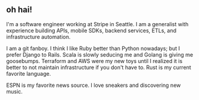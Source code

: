 ## oh hai!

I'm a software engineer working at Stripe in Seattle. I am a generalist with
experience building APIs, mobile SDKs, backend services, ETLs, and
infrastructure automation.

I am a git fanboy. I think I like Ruby better than Python nowadays; but I prefer
Django to Rails. Scala is slowly seducing me and Golang is giving me goosebumps.
Terraform and AWS were my new toys until I realized it is better to not maintain
infrastructure if you don't have to. Rust is my current favorite language.

ESPN is my favorite news source. I love sneakers and discovering new music.
